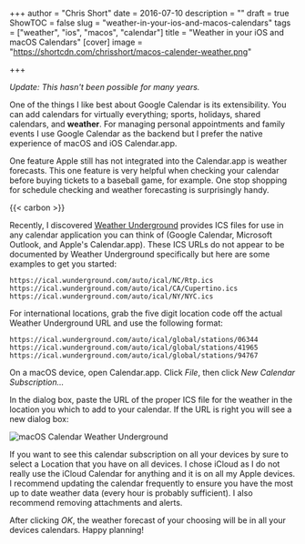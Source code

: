 +++
author = "Chris Short"
date = 2016-07-10
description = ""
draft = true
ShowTOC = false
slug = "weather-in-your-ios-and-macos-calendars"
tags = ["weather", "ios", "macos", "calendar"]
title = "Weather in your iOS and macOS Calendars"
[cover]
image = "https://shortcdn.com/chrisshort/macos-calender-weather.png"

+++

*Update: This hasn't been possible for many years.*

One of the things I like best about Google Calendar is its extensibility. You can add calendars for virtually everything; sports, holidays, shared calendars, and **weather**. For managing personal appointments and family events I use Google Calendar as the backend but I prefer the native experience of macOS and iOS Calendar.app.


One feature Apple still has not integrated into the Calendar.app is weather forecasts. This one feature is very helpful when checking your calendar before buying tickets to a baseball game, for example. One stop shopping for schedule checking and weather forecasting is surprisingly handy.

{{< carbon >}}

Recently, I discovered [Weather Underground](https://www.wunderground.com/) provides ICS files for use in any calendar application you can think of (Google Calendar, Microsoft Outlook, and Apple's Calendar.app). These ICS URLs do not appear to be documented by Weather Underground specifically but here are some examples to get you started:

`https://ical.wunderground.com/auto/ical/NC/Rtp.ics`
`https://ical.wunderground.com/auto/ical/CA/Cupertino.ics`
`https://ical.wunderground.com/auto/ical/NY/NYC.ics`

For international locations, grab the five digit location code off the actual Weather Underground URL and use the following format:

`https://ical.wunderground.com/auto/ical/global/stations/06344`
`https://ical.wunderground.com/auto/ical/global/stations/41965`
`https://ical.wunderground.com/auto/ical/global/stations/94767`

On a macOS device, open Calendar.app. Click *File*, then click *New Calendar Subscription...*

In the dialog box, paste the URL of the proper ICS file for the weather in the location you which to add to your calendar. If the URL is right you will see a new dialog box:

![macOS Calendar Weather Underground](https://shortcdn.com/chrisshort/macos-calendar-weather-underground.jpg)

If you want to see this calendar subscription on all your devices by sure to select a Location that you have on all devices. I chose iCloud as I do not really use the iCloud Calendar for anything and it is on all my Apple devices. I recommend updating the calendar frequently to ensure you have the most up to date weather data (every hour is probably sufficient). I also recommend removing attachments and alerts.

After clicking *OK*, the weather forecast of your choosing will be in all your devices calendars. Happy planning!
